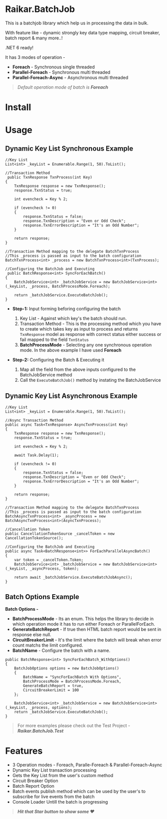 # Raikar.BatchJob
This is a batchjob library which help us in processing the data in bulk. 

With feature like - dynamic strongly key data type mapping, circuit breaker, batch report & many more..!

.NET 6 ready!

It has 3 modes of operation -  
 - **Foreach** - Synchronous single threaded 
 - **Parallel-Foreach** - Synchronous multi threaded
 - **Parallel-Foreach-Async** - Asynchronous multi threaded

> *Default operation mode of batch is **Foreach*** 

# Install


# Usage  
## Dynamic Key List Synchronous Example 
```
//Key List
List<int> _keyList = Enumerable.Range(1, 50).ToList();

//Transaction Method
 public TxnResponse TxnProcess(int Key)
{
    TxnResponse response = new TxnResponse();
    response.TxnStatus = true;

    int evencheck = Key % 2;

    if (evencheck != 0)
    {
        response.TxnStatus = false;
        response.TxnDescription = "Even or Odd Check";
        response.TxnErrorDescription = "It's an Odd Number";
    }

    return response;
}

//Transaction Method mapping to the delegate BatchTxnProcess
//This _process is passed as input to the batch configuration
BatchTxnProcess<int> _process = new BatchTxnProcess<int>(TxnProcess);

//Configuring the BatchJob and Executing
 public BatchResponse<int> SyncForEachBatch()
{            
    BatchJobService<int> _batchJobService = new BatchJobService<int>(_keyList, _process, BatchProcessMode.Foreach);

    return _batchJobService.ExecuteBatchJob();
}       
```


- **Step-1:** Input forming beforing configuring the batch 

    1. Key List - Against which key's the batch should run.
    2. Transaction Method - This is the processing method which you have to create which takes key as input to process and returns ```TxnResponse``` model as response with correct status either success or fail mapped to the field ```TxnStatus```
    3. **BatchProcessMode** - Selecting any one synchronous operation mode. In the above example I have used **Foreach**

- **Step-2:** Configuring the Batch & Executing it 
    1. Map all the field from the above inputs configured to the BatchJobService method
    2. Call the ```ExecuteBatchJob()``` method by instating the BatchJobService


## Dynamic Key List Asynchronous Example 
```
//Key List
List<int> _keyList = Enumerable.Range(1, 50).ToList();

//Async Transaction Method
public async Task<TxnResponse> AsyncTxnProcess(int Key)
{
    TxnResponse response = new TxnResponse();
    response.TxnStatus = true;

    int evencheck = Key % 2;

    await Task.Delay(1);

    if (evencheck != 0)
    {
        response.TxnStatus = false;
        response.TxnDescription = "Even or Odd Check";
        response.TxnErrorDescription = "It's an Odd Number";
    }

    return response;
}

//Transaction Method mapping to the delegate BatchTxnProcess
//This _process is passed as input to the batch configuration
BatchAsyncTxnProcess<int> _asyncProcess = new BatchAsyncTxnProcess<int>(AsyncTxnProcess);

//Cancellation Token
public CancellationTokenSource _cancelToken = new CancellationTokenSource();

//Configuring the BatchJob and Executing
public async Task<BatchResponse<int>> ForEachParallelAsyncBatch()
{
    var token = _cancelToken.Token;          
    BatchJobService<int> _batchJobService = new BatchJobService<int>(_keyList, _asyncProcess, token);
    
    return await _batchJobService.ExecuteBatchJobAsync();
}
```


## Batch Options Example
**Batch Options -**
- **BatchProcessMode** - Its an enum. This helps the library to decide in which operation mode it has to run either Foreach or ParallelForEach.
- **GenerateBatchReport** - If true then HTML batch report would be sent in response else null.
- **CircuitBreakerLimit** - It's the limit where the batch will break when error count matchs the limit configured.
- **BatchName** - Configure the batch with a name.

```
public BatchResponse<int> SyncForEachBatch_WithOptions()
{
    BatchJobOptions options = new BatchJobOptions()
    {
        BatchName = "SyncForEachBatch With Options",
        BatchProcessMode = BatchProcessMode.Foreach,
        GenerateBatchReport = true,
        CircuitBreakerLimit = 100
    };

    BatchJobService<int> _batchJobService = new BatchJobService<int>(_keyList, _process, options);
    return _batchJobService.ExecuteBatchJob();
}
```

> For more examples please check out the Test Project - ***Raikar.BatchJob.Test***

# Features
- 3 Operation modes - Foreach, Paralle-Foreach & Parallel-Foreach-Async
- Dynamic Key List transaction processing 
- Gets the Key List from the user's custom method
- Circuit Breaker Option 
- Batch Report Option
- Batch events publish method which can be used by the user's to subscribe for live events from the batch
- Console Loader Untill the batch is progressing

> ***Hit that Star button to show some ❤️***